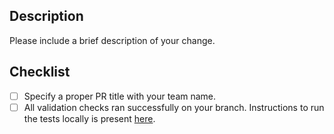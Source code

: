 ## Description

Please include a brief description of your change.  


## Checklist

- [ ] Specify a proper PR title with your team name.
- [ ] All validation checks ran successfully on your branch. Instructions to run the tests locally is present [here](https://github.com/midas-network/covid19-smh-research/wiki/Scenario-File-Checks#file-checks-running-locally).
